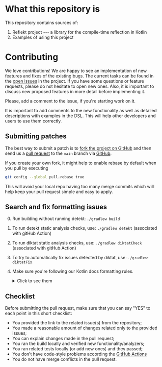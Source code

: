 # What this repository is

This repository contains sources of:
1. Reflekt project --- a library for the compile-time reflection in Kotlin
1. Examples of using this project

# Contributing

We love contributions!
We are happy to see an implementation of new features and fixes of the existing bugs.
The current tasks can be found in the [open issues](https://github.com/JetBrains-Research/reflekt/issues) in the project.
If you have some questions or feature requests, please do not hesitate to open new ones.
Also, it is important to discuss new proposed features in more detail before implementing it.

Please, add a comment to the issue, if you're starting work on it.

It is important to add comments to the new functionality as well as detailed descriptions with examples in the DSL.
This will help other developers and users to use them correctly.

## Submitting patches

The best way to submit a patch is to [fork the project on GitHub](https://help.github.com/articles/fork-a-repo/) 
and then send us a [pull request](https://help.github.com/articles/creating-a-pull-request/) 
to the `main` branch via [GitHub](https://github.com).

If you create your own fork, it might help to enable rebase by default
when you pull by executing
``` bash
git config --global pull.rebase true
```
This will avoid your local repo having too many merge commits
which will help keep your pull request simple and easy to apply.

## Search and fix formatting issues
0. Run building without running detekt: `./gradlew build`
1. To run detekt static analysis checks, use: `./gradlew detekt` (associated with gitHub Action)
2. To run diktat static analysis checks, use: `./gradlew diktatCheck` (associated with gitHub Action)
3. To try to automatically fix issues detected by diktat, use: `./gradlew diktatFix`
4. Make sure you're following our Kotlin docs formatting rules.
    <details>
        <summary>Click to see them</summary>
   
   1. Keep docs concise but complete
   2. Sum up the idea in a first sentence.
Avoid meaningless constructions as `This function allows users to get the foo`, just shortening to `Gets the foo`.
Choose the third-person form over the second-person (`Gets the foo` over `Get the foo`)
   4. Start sentences with a capital letter and end with a period
   </details>

## Checklist

Before submitting the pull request, make sure that you can say "YES" to each point in this short checklist:

- You provided the link to the related issue(s) from the repository;
- You made a reasonable amount of changes related only to the provided issues;
- You can explain changes made in the pull request;
- You ran the build locally and verified new functionality/analyzers;
- You ran related tests locally (or add new ones) and they passed;
- You don't have code-style problems according the [GitHub Actions](https://github.com/JetBrains-Research/reflekt/tree/master/.github/workflows)
- You do not have merge conflicts in the pull request.
